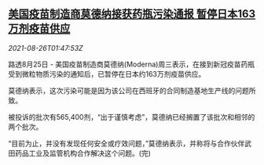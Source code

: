 <!--1629943262000-->
[美国疫苗制造商莫德纳接获药瓶污染通报 暂停日本163万剂疫苗供应](https://cn.reuters.com/article/moderna-vaccine-vial-jp-0826-idCNKBS2FR03I)
------

<div><i>2021-08-26T01:47:53Z</i></div><p>路透8月25日 - 美国疫苗制造商莫德纳(Moderna)周三表示，在接到新冠疫苗药瓶受到微粒物质污染的通知后，已暂停在日本约163万剂疫苗供应。</p><p>莫德纳表示，这次污染可能是因为该公司在西班牙的合同制造基地生产线的问题所致。</p><p>被投诉的批次有565,400剂，“出于谨慎考虑”，莫德纳已经搁置了该批次和相邻的两个批次。</p><p>“目前为止，并没有发现任何安全或疗效问题，”莫德纳表示，并称将与合作伙伴武田药品工业及监管机构合作解决这个问题。(完)</p>
